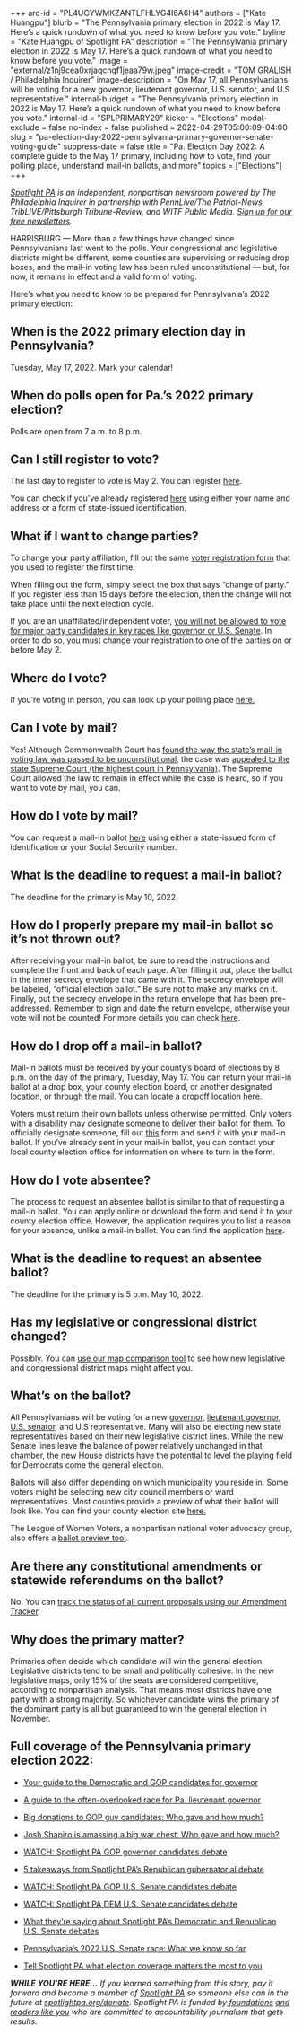 +++
arc-id = "PL4UCYWMKZANTLFHLYG4I6A6H4"
authors = ["Kate Huangpu"]
blurb = "The Pennsylvania primary election in 2022 is May 17. Here’s a quick rundown of what you need to know before you vote."
byline = "Kate Huangpu of Spotlight PA"
description = "The Pennsylvania primary election in 2022 is May 17. Here’s a quick rundown of what you need to know before you vote."
image = "external/z1nj9cea0xrjaqcnqf1jeaa79w.jpeg"
image-credit = "TOM GRALISH / Philadelphia Inquirer"
image-description = "On May 17, all Pennsylvanians will be voting for a new governor, lieutenant governor, U.S. senator, and U.S representative."
internal-budget = "The Pennsylvania primary election in 2022 is May 17. Here’s a quick rundown of what you need to know before you vote."
internal-id = "SPLPRIMARY29"
kicker = "Elections"
modal-exclude = false
no-index = false
published = 2022-04-29T05:00:09-04:00
slug = "pa-election-day-2022-pennsylvania-primary-governor-senate-voting-guide"
suppress-date = false
title = "Pa. Election Day 2022: A complete guide to the May 17 primary, including how to vote, find your polling place, understand mail-in ballots, and more"
topics = ["Elections"]
+++

<a href="https://lesspage.com/"><i>Spotlight PA</i></a><i> is an independent, nonpartisan newsroom powered by The Philadelphia Inquirer in partnership with PennLive/The Patriot-News, TribLIVE/Pittsburgh Tribune-Review, and WITF Public Media. </i><a href="https://lesspage.com/newsletters"><i>Sign up for our free newsletters</i></a><i>.</i>

HARRISBURG — More than a few things have changed since Pennsylvanians last went to the polls. Your congressional and legislative districts might be different, some counties are supervising or reducing drop boxes, and the mail-in voting law has been ruled unconstitutional — but, for now, it remains in effect and a valid form of voting.

Here’s what you need to know to be prepared for Pennsylvania’s 2022 primary election:

## <b>When is the 2022 primary election day in Pennsylvania?</b>

Tuesday, May 17, 2022. Mark your calendar!

## <b>When do polls open for Pa.’s 2022 primary election?</b>

Polls are open from 7 a.m. to 8 p.m.

<script src="https://lesspage.com/embed.js" async></script><div data-spl-embed-version="1" data-spl-src="https://lesspage.com/embeds/newsletter/"></div>

## <b>Can I still register to vote?</b>

The last day to register to vote is May 2. You can register <a href="https://www.pavoterservices.pa.gov/pages/VoterRegistrationApplication.aspx">here</a>.

You can check if you’ve already registered <a href="https://www.pavoterservices.pa.gov/pages/voterregistrationstatus.aspx">here</a> using either your name and address or a form of state-issued identification.

## <b>What if I want to change parties?</b>

To change your party affiliation, fill out the same <a href="https://www.pavoterservices.pa.gov/pages/VoterRegistrationApplication.aspx">voter registration form</a> that you used to register the first time.

When filling out the form, simply select the box that says “change of party.” If you register less than 15 days before the election, then the change will not take place until the next election cycle.

If you are an unaffiliated/independent voter, <a href="https://lesspage.com/news/2022/04/pa-election-day-2022-primary-closed-independent-voters/">you will not be allowed to vote for major party candidates in key races like governor or U.S. Senate</a>. In order to do so, you must change your registration to one of the parties on or before May 2.

## <b>Where do I vote?</b>

If you’re voting in person, you can look up your polling place <a href="https://www.pavoterservices.pa.gov/pages/pollingplaceinfo.aspx">here.</a>

## <b>Can I vote by mail?</b>

Yes! Although Commonwealth Court has <a href="https://lesspage.com/news/2022/01/pa-mail-voting-court-ruling-unconstitutional-whats-next/">found the way the state’s mail-in voting law was passed to be unconstitutional</a>, the case was <a href="https://lesspage.com/news/2022/03/pennsylvania-mail-voting-supreme-court-hearing/">appealed to the state Supreme Court (the highest court in Pennsylvania)</a>. The Supreme Court allowed the law to remain in effect while the case is heard, so if you want to vote by mail, you can.

## <b>How do I vote by mail?</b>

You can request a mail-in ballot <a href="https://www.pavoterservices.pa.gov/OnlineAbsenteeApplication/#/OnlineAbsenteeBegin">here</a> using either a state-issued form of identification or your Social Security number.

## <b>What is the deadline to request a mail-in ballot?</b>

The deadline for the primary is May 10, 2022.

## <b>How do I properly prepare my mail-in ballot so it’s not thrown out?</b>

After receiving your mail-in ballot, be sure to read the instructions and complete the front and back of each page. After filling it out, place the ballot in the inner secrecy envelope that came with it. The secrecy envelope will be labeled, “official election ballot.” Be sure not to make any marks on it. Finally, put the secrecy envelope in the return envelope that has been pre-addressed. Remember to sign and date the return envelope, otherwise your vote will not be counted! For more details you can check <a href="https://www.vote.pa.gov/Voting-in-PA/Pages/Mail-and-Absentee-Ballot.aspx">here</a>.

## <b>How do I drop off a mail-in ballot?</b>

Mail-in ballots must be received by your county’s board of elections by 8 p.m. on the day of the primary, Tuesday, May 17. You can return your mail-in ballot at a drop box, your county election board, or another designated location, or through the mail. You can locate a dropoff location <a href="https://www.vote.pa.gov/Voting-in-PA/Pages/Return-Ballot.aspx">here</a>.

Voters must return their own ballots unless otherwise permitted. Only voters with a disability may designate someone to deliver their ballot for them. To officially designate someone, fill out <a href="https://www.vote.pa.gov/Resources/Documents/Authorize-Designated-Agent-for-Mail-in-or-Absentee-Ballot.pdf">this</a> form and send it with your mail-in ballot. If you’ve already sent in your mail-in ballot, you can contact your local county election office for information on where to turn in the form.

<script src="https://lesspage.com/embed.js" async></script><div data-spl-embed-version="1" data-spl-src="https://lesspage.com/embeds/donate/"></div>

## <b>How do I vote absentee?</b>

The process to request an absentee ballot is similar to that of requesting a mail-in ballot. You can apply online or download the form and send it to your county election office. However, the application requires you to list a reason for your absence, unlike a mail-in ballot. You can find the application <a href="https://www.pavoterservices.pa.gov/OnlineAbsenteeApplication/#/OnlineAbsenteeBegin">here</a>.

## <b>What is the deadline to request an absentee ballot?</b>

The deadline for the primary is 5 p.m. May 10, 2022.

## <b>Has my legislative or congressional district changed?</b>

Possibly. You can <a href="https://lesspage.com/news/2021/12/pennsylvania-redistricting-house-senate-districts-lookup-tool/">use our map comparison tool</a> to see how new legislative and congressional district maps might affect you.

## <b>What’s on the ballot?</b>

All Pennsylvanians will be voting for a new <a href="https://lesspage.com/news/2022/04/pa-primary-governor-election-2022-candidates-guide/">governor,</a> <a href="https://lesspage.com/news/2022/04/pennsylvania-lieutenant-governor-2022-election-guide/">lieutenant governor</a>, <a href="https://lesspage.com/news/2021/07/pa-2022-senate-race-candidates/">U.S. senator</a>, and U.S representative. Many will also be electing new state representatives based on their new legislative district lines. While the new Senate lines leave the balance of power relatively unchanged in that chamber, the new House districts have the potential to level the playing field for Democrats come the general election.

Ballots will also differ depending on which municipality you reside in. Some voters might be selecting new city council members or ward representatives. Most counties provide a preview of what their ballot will look like. You can find your county election site <a href="https://www.vote.pa.gov/Resources/Pages/Contact-Your-Election-Officials.aspx">here.</a>

The League of Women Voters, a nonpartisan national voter advocacy group, also offers a <a href="https://www.vote411.org/ballot">ballot preview tool</a>.

## <b>Are there any constitutional amendments or statewide referendums on the ballot?</b>

No. You can <a href="https://lesspage.com/news/2022/01/pennsylvania-constitution-amendments-tracker-complete-guide/">track the status of all current proposals using our Amendment Tracker</a>.

## <b>Why does the primary matter?</b>

Primaries often decide which candidate will win the general election. Legislative districts tend to be small and politically cohesive. In the new legislative maps, only 15% of the seats are considered competitive, according to nonpartisan analysis. That means most districts have one party with a strong majority. So whichever candidate wins the primary of the dominant party is all but guaranteed to win the general election in November.

## <b>Full coverage of the Pennsylvania primary election 2022:</b>

- <a href="https://lesspage.com/news/2022/04/pa-primary-governor-election-2022-candidates-guide/">Your guide to the Democratic and GOP candidates for governor</a><br />

- <a href="https://lesspage.com/news/2022/04/pennsylvania-lieutenant-governor-2022-election-guide/">A guide to the often-overlooked race for Pa. lieutenant governor</a><br />

- <a href="https://lesspage.com/news/2022/04/pa-primary-governor-election-2022-candidates-fundraising-donations/">Big donations to GOP guv candidates: Who gave and how much?</a>

- <a href="https://lesspage.com/news/2022/04/pa-election-day-2022-primary-josh-shapiro-fundraising/">Josh Shapiro is amassing a big war chest. Who gave and how much?</a>

- <a href="https://lesspage.com/news/2022/04/pa-primary-election-2022-gop-governor-debate-watch/">WATCH: Spotlight PA GOP governor candidates debate</a>

- <a href="https://lesspage.com/news/2022/04/pennsylvania-primary-election-2022-republican-governor-debate-takeaways/">5 takeaways from Spotlight PA’s Republican gubernatorial debate</a>

- <a href="https://lesspage.com/news/2022/04/pa-primary-election-2022-republican-senate-debate-watch/">WATCH: Spotlight PA GOP U.S. Senate candidates debate</a>

- <a href="https://lesspage.com/news/2022/04/pa-primary-election-2022-democrat-senate-debate-watch/">WATCH: Spotlight PA DEM U.S. Senate candidates debate</a>

- <a href="https://lesspage.com/news/2022/04/pa-election-day-2022-primary-us-senate-debate-coverage/">What they’re saying about Spotlight PA’s Democratic and Republican U.S. Senate debates</a>

- <a href="https://lesspage.com/news/2021/07/pa-2022-senate-race-candidates/">Pennsylvania’s 2022 U.S. Senate race: What we know so far</a>

- <a href="https://lesspage.com/news/2022/02/pennsylvania-election-2022-questions-answers/">Tell Spotlight PA what election coverage matters the most to you</a>

<i><b>WHILE YOU’RE HERE...</b></i><i> If you learned something from this story, pay it forward and become a member of </i><a href="https://lesspage.com/"><i>Spotlight PA</i></a><i> so someone else can in the future at </i><a href="http://spotlightpa.org/donate"><i>spotlightpa.org/donate</i></a><i>. Spotlight PA is funded by</i><a href="https://lesspage.com/support"><i> foundations</i></a><i> </i><a href="https://lesspage.com/support"><i>and readers like you</i></a><i> who are committed to accountability journalism that gets results.</i>
